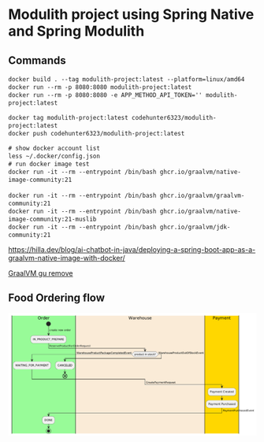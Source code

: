 # Modulith project using Spring Native and Spring Modulith

## Commands
``` shell 
docker build . --tag modulith-project:latest --platform=linux/amd64
docker run --rm -p 8080:8080 modulith-project:latest
docker run --rm -p 8080:8080 -e APP_METHOD_API_TOKEN='' modulith-project:latest
```
```shell
docker tag modulith-project:latest codehunter6323/modulith-project:latest
docker push codehunter6323/modulith-project:latest
```
```shell
# show docker account list
less ~/.docker/config.json
# run docker image test
docker run -it --rm --entrypoint /bin/bash ghcr.io/graalvm/native-image-community:21
 
docker run -it --rm --entrypoint /bin/bash ghcr.io/graalvm/graalvm-community:21
docker run -it --rm --entrypoint /bin/bash ghcr.io/graalvm/native-image-community:21-muslib
docker run -it --rm --entrypoint /bin/bash ghcr.io/graalvm/jdk-community:21
```

https://hilla.dev/blog/ai-chatbot-in-java/deploying-a-spring-boot-app-as-a-graalvm-native-image-with-docker/

[GraalVM gu remove](https://github.com/oracle/graal/issues/6855)


## Food Ordering flow
![fruits-ordering-flow.png](doc%2Ffruits-ordering-flow.png)
